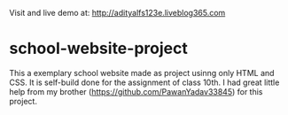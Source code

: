 Visit and live demo at: http://adityalfs123e.liveblog365.com

# school-website-project
This a exemplary school website made as project usinng only HTML and CSS.
It is self-build done for the assignment of class 10th.
I had great little help from my brother (https://github.com/PawanYadav33845) for this project.
